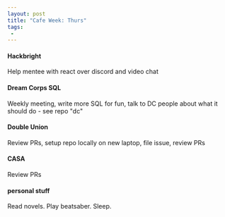 ```yaml
---
layout: post
title: "Cafe Week: Thurs"
tags:
 -
---
```



#### Hackbright

Help mentee with react over discord and video chat

#### Dream Corps SQL

Weekly meeting, write more SQL for fun, talk to DC people about what it should do - see repo "dc"

#### Double Union

Review PRs, setup repo locally on new laptop, file issue, review PRs

#### CASA

Review PRs

#### personal stuff

Read novels. Play beatsaber. Sleep. 